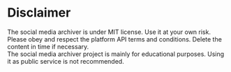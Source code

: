 # Disclaimer
The social media archiver is under MIT license. Use it at your own risk.  
Please obey and respect the platform API terms and conditions. Delete the content in time if necessary.  
The social media archiver project is mainly for educational purposes. Using it as public service is not recommended.